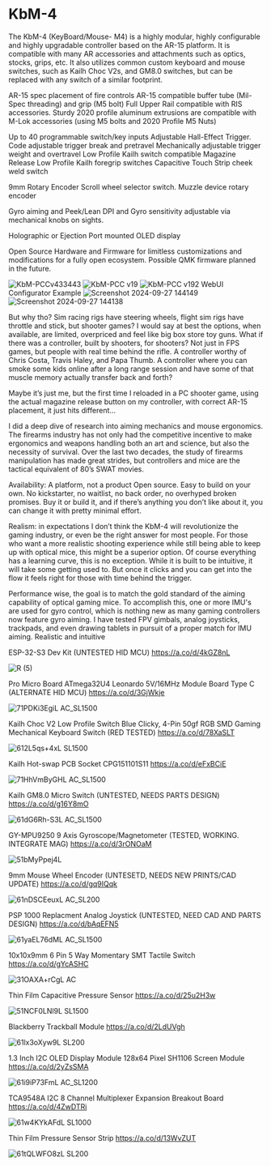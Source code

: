 # KbM-4
The KbM-4 (KeyBoard/Mouse- M4) is a highly modular, highly configurable and highly upgradable controller based on the AR-15 platform. It is compatible with many AR accessories and attachments such as optics, stocks, grips, etc. It also utilizes common custom keyboard and mouse switches, such as Kailh Choc V2s, and GM8.0 switches, but can be replaced with any switch of a similar footprint. 

AR-15 spec placement of fire controls
AR-15 compatible buffer tube (Mil-Spec threading) and grip (M5 bolt)
Full Upper Rail compatible with RIS accessories.
Sturdy 2020 profile aluminum extrusions are compatible with M-Lok accessories (using M5 bolts and 2020 Profile M5 Nuts)

Up to 40 programmable switch/key inputs
Adjustable Hall-Effect Trigger. Code adjustable trigger break and pretravel
Mechanically adjustable trigger weight and overtravel
Low Profile Kailh switch compatible Magazine Release
Low Profile Kailh foregrip switches
Capacitive Touch Strip cheek weld switch

9mm Rotary Encoder Scroll wheel selector switch.
Muzzle device rotary encoder

Gyro aiming and Peek/Lean
DPI and Gyro sensitivity adjustable via mechanical knobs on sights.

Holographic or Ejection Port mounted OLED display


Open Source Hardware and Firmware for limitless customizations and modifications for a fully open ecosystem. Possible QMK firmware planned in the future.


![KbM-PCCv433443](https://github.com/user-attachments/assets/34bc65c5-8de1-45f4-876d-6c6494b32a2d)
![KbM-PCC v19](https://github.com/user-attachments/assets/7502686d-dec9-4849-b173-c402479f51a9)
![KbM-PCC v192](https://github.com/user-attachments/assets/b215e9c1-c8ad-4cb6-95c8-6f801adbf45d)
WebUI Configurator Example
![Screenshot 2024-09-27 144149](https://github.com/user-attachments/assets/c6710a22-6b89-464d-8bdf-e41195aa0227)
![Screenshot 2024-09-27 144138](https://github.com/user-attachments/assets/88090bb4-260a-4af3-81f8-db22db2a80d3)

But why tho?
Sim racing rigs have steering wheels, flight sim rigs have throttle and stick, but shooter games? I would say at best the options, when available, are limited, overpriced and feel like big box store toy guns. What if there was a controller, built by shooters, for shooters? Not just in FPS games, but people with real time behind the rifle. A controller worthy of Chris Costa, Travis Haley, and Papa Thumb. A controller where you can smoke some kids online after a long range session and have some of that muscle memory actually transfer back and forth? 

Maybe it’s just me, but the first time I reloaded in a PC shooter game, using the actual magazine release button on my controller, with correct AR-15 placement, it just hits different… 

I did a deep dive of research into aiming mechanics and mouse ergonomics. The firearms industry has not only had the competitive incentive to make ergonomics and weapons handling both an art and science, but also the necessity of survival. Over the last two decades, the study of firearms manipulation has made great strides, but controllers and mice are the tactical equivalent of 80’s SWAT movies. 

Availability: A platform, not a product
Open source. Easy to build on your own. No kickstarter, no waitlist, no back order, no overhyped broken promises. Buy it or build it, and if there’s anything you don’t like about it, you can change it with pretty minimal effort. 

Realism: in expectations
I don’t think the KbM-4 will revolutionize the gaming industry, or even be the right answer for most people. For those who want a more realistic shooting experience while still being able to keep up with optical mice, this might be a superior option. Of course everything has a learning curve, this is no exception. While it is built to be intuitive, it will take some getting used to. But once it clicks and you can get into the flow it feels right for those with time behind the trigger.

Performance wise, the goal is to match the gold standard of the aiming capability of optical gaming mice. To accomplish this, one or more IMU's are used for gyro control, which is nothing new as many gaming controllers now feature gyro aiming. I have tested FPV gimbals, analog joysticks, trackpads, and even drawing tablets in pursuit of a proper match for IMU aiming.
Realistic and intuitive

ESP-32-S3 Dev Kit (UNTESTED HID MCU)
https://a.co/d/4kGZ8nL

![R (5)](https://github.com/user-attachments/assets/2864237d-043f-48c7-a45a-ef3ba21ce350)

Pro Micro Board ATmega32U4 Leonardo 5V/16MHz Module Board Type C (ALTERNATE HID MCU)
https://a.co/d/3GjWkje

![71PDKi3EgiL _AC_SL1500_](https://github.com/user-attachments/assets/d724f343-c59d-4d7f-8d5b-c001146a0ebc)

Kailh Choc V2 Low Profile Switch Blue Clicky, 4-Pin 50gf RGB SMD Gaming Mechanical Keyboard Switch (RED TESTED)
https://a.co/d/78XaSLT

![612L5qs+4xL _SL1500_](https://github.com/user-attachments/assets/bd297e81-d4bf-4e4c-bcbd-33c29e65cbbc)

Kailh Hot-swap PCB Socket CPG151101S11
https://a.co/d/eFxBCiE

![71HhVmByGHL _AC_SL1500_](https://github.com/user-attachments/assets/5c50026e-387a-4387-b186-06b04ec8e7b6)

Kailh GM8.0 Micro Switch (UNTESTED, NEEDS PARTS DESIGN)
https://a.co/d/g16Y8mO

![61dG6Rh-S3L _AC_SL1500_](https://github.com/user-attachments/assets/2622c3d3-63d9-4ad9-b472-2d5af0ef5377)

GY-MPU9250 9 Axis Gyroscope/Magnetometer (TESTED, WORKING. INTEGRATE MAG)
https://a.co/d/3rONOaM

![51bMyPpej4L](https://github.com/user-attachments/assets/b244d416-54c5-4a9b-a65d-07f3e46f5b53)

9mm Mouse Wheel Encoder (UNTESETD, NEEDS NEW PRINTS/CAD UPDATE)
https://a.co/d/gq9IQqk

![61nDSCEeuxL _AC_SL200_](https://github.com/user-attachments/assets/221c83db-4ba1-4406-b032-a0d91cfa81c0)

PSP 1000 Replacment Analog Joystick (UNTESTED, NEED CAD AND PARTS DESIGN)
https://a.co/d/bAqEFN5

![61yaEL76dML _AC_SL1500_](https://github.com/user-attachments/assets/eabf3b32-2ad7-4e88-97eb-fad86f1760d5)

10x10x9mm 6 Pin 5 Way Momentary SMT Tactile Switch
https://a.co/d/gYcASHC

![31OAXA+rCgL _AC_](https://github.com/user-attachments/assets/7c50d6ed-7385-4c55-b4cd-bf645dbbfe23)

Thin Film Capacitive Pressure Sensor
https://a.co/d/25u2H3w

![51NCF0LNl9L _SL1500_](https://github.com/user-attachments/assets/021fb3ac-19c7-4640-9cbc-5a0493f375bc)

Blackberry Trackball Module
https://a.co/d/2LdUVgh

![61lx3oXyw9L _SL200_](https://github.com/user-attachments/assets/11227fcc-8df0-4109-ba00-54f3d92ca870)

1.3 Inch I2C OLED Display Module 128x64 Pixel SH1106 Screen Module
https://a.co/d/2yZsSMA

![61i9iP73FmL _AC_SL1200_](https://github.com/user-attachments/assets/062c0c48-f493-4d27-bb19-4e2abdf85515)


TCA9548A I2C  8 Channel Multiplexer Expansion Breakout Board
https://a.co/d/4ZwDTRi

![61w4KYkAFdL _SL1000_](https://github.com/user-attachments/assets/b8593109-225b-4350-ac27-a07111813c07)

Thin Film Pressure Sensor Strip
https://a.co/d/13WvZUT

![61tQLWFO8zL _SL200_](https://github.com/user-attachments/assets/ab1c51a3-e5e6-4910-99ae-2e8c501f3b59)


